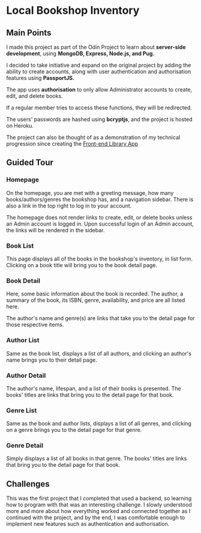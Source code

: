 # Local Bookshop Inventory

## Main Points

I made this project as part of the Odin Project to learn about **server-side development**, using **MongoDB, Express, Node.js, and Pug.**

I decided to take initiative and expand on the original project by adding the ability to create accounts, along with user authentication and authorisation features using **PassportJS.**

The app uses **authorisation** to only allow Administrator accounts to create, edit, and delete books.

If a regular member tries to access these functions, they will be redirected.

The users' passwords are hashed using **bcryptjs**, and the project is hosted on Heroku.

The project can also be thought of as a demonstration of my technical progression since creating the [Front-end Library App](https://github.com/SophieBree/library)

## Guided Tour

### Homepage

On the homepage, you are met with a greeting message, how many books/authors/genres the bookshop has, and a navigation sidebar. There is also a link in the top right to log in to your account.

The homepage does not render links to create, edit, or delete books unless an Admin account is logged in. Upon successful login of an Admin account, the links will be rendered in the sidebar.

### Book List
This page displays all of the books in the bookshop's inventory, in list form. Clicking on a book title will bring you to the book detail page.

### Book Detail
Here, some basic information about the book is recorded. The author, a summary of the book, its ISBN, genre, availability, and price are all listed here.

The author's name and genre(s) are links that take you to the detail page for those respective items.

### Author List
Same as the book list, displays a list of all authors, and clicking an author's name brings you to their detail page.

### Author Detail
The author's name, lifespan, and a list of their books is presented. The books' titles are links that bring you to the detail page for that book.

### Genre List
Same as the book and author lists, displays a list of all genres, and clicking on a genre brings you to the detail page for that genre.

### Genre Detail
Simply displays a list of all books in that genre. The books' titles are links that bring you to the detail page for that book.

## Challenges

This was the first project that I completed that used a backend, so learning how to program with that was an interesting challenge. I slowly understood more and more about how everything worked and connected together as I continued with the project, and by the end, I was comfortable enough to implement new features such as authentication and authorisation.

